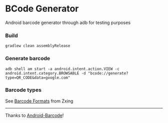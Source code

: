 # BCode Generator
Android barcode generator through adb for testing purposes

### Build
```shell
gradlew clean assemblyRelease
```

### Generate barcode
```shell
adb shell am start -a android.intent.action.VIEW -c android.intent.category.BROWSABLE -d "bcode://generate?type=QR_CODE&data=google.com"
```

### Barcode types
See [Barcode Formats](https://zxing.github.io/zxing/apidocs/com/google/zxing/BarcodeFormat.html) from Zxing

---
Thanks to [Android-Barcode](https://github.com/BottleRocketStudios/Android-Barcode)!
